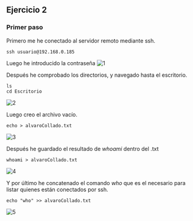 ## Ejercicio 2
### Primer paso
Primero me he conectado al servidor remoto mediante ssh.
~~~
ssh usuario@192.168.0.185
~~~  
Luego he introducido la contraseña
![1](https://github.com/user-attachments/assets/7ddab2bc-502c-4071-ac1f-7f11ad23dd02)

Después he comprobado los directorios, y navegado hasta el escritorio.
~~~
ls
cd Escritorio
~~~
![2](https://github.com/user-attachments/assets/bef8814c-31dc-4951-8fcc-da02929a857a)

Luego creo el archivo vacío. 
~~~
echo > alvaroCollado.txt
~~~
![3](https://github.com/user-attachments/assets/3e0f4dd7-2831-4a94-99cc-6a7e00051d00)

Después he guardado el resultado de _whoami_ dentro del .txt
~~~
whoami > alvaroCollado.txt
~~~
![4](https://github.com/user-attachments/assets/7458d661-9660-4f04-8178-bba9977f0bf4)

Y por último he concatenado el comando _who_ que es el necesario para listar quienes están conectados por ssh.
~~~
echo "who" >> alvaroCollado.txt
~~~
![5](https://github.com/user-attachments/assets/a3b231b2-c5c5-4307-9ee2-ed585359ba65)
